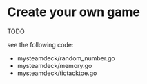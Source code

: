 # Create your own game

TODO

see the following code:

- mysteamdeck/random_number.go
- mysteamdeck/memory.go
- mysteamdeck/tictacktoe.go